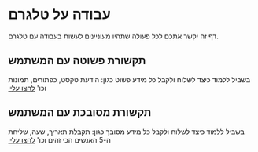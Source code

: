 
# עבודה על טלגרם
דף זה יקשר אתכם לכל פעולה שתהיו מעוניינים לעשות בעבודה עם טלגרם.


## תקשורת פשוטה עם המשתמש 

בשביל ללמוד כיצד לשלוח ולקבל כל מידע פשוט כגון: הודעת טקסט, כפתורים, תמונות וכו' [לחצו עליי](Telegram-Basics.md)

## תקשורת מסובכת עם המשתמש 

בשביל ללמוד כיצד לשלוח ולקבל כל מידע מסובך כגון: תקבלת תאריך, שעה, שליחת ה-5 האנשים הכי זהים וכו' [לחצו עליי](Telegram-Advanced.md)
